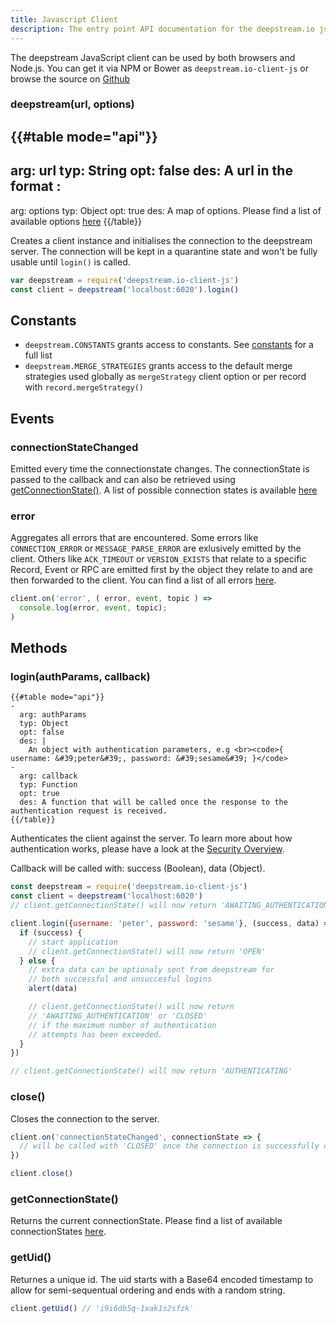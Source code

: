 ```yaml
---
title: Javascript Client
description: The entry point API documentation for the deepstream.io js client
---
```


The deepstream JavaScript client can be used by both browsers and Node.js. You can get it via NPM or Bower as `deepstream.io-client-js` or browse the source on [Github](https://github.com/deepstreamIO/deepstream.io-client-js)

### deepstream(url, options)

{{#table mode="api"}}
-
  arg: url
  typ: String
  opt: false
  des: A url in the format <host>:<port>
-
  arg: options
  typ: Object
  opt: true
  des: A map of options. Please find a list of available options [here](/docs/client-js/options/)
{{/table}}

Creates a client instance and initialises the connection to the deepstream server. The connection will be kept in a quarantine state and won't be fully usable until `login()` is called.

```javascript
var deepstream = require('deepstream.io-client-js')
const client = deepstream('localhost:6020').login()
```

## Constants
* `deepstream.CONSTANTS` grants access to constants. See [constants](/docs/common/constants/) for a full list
* `deepstream.MERGE_STRATEGIES` grants access to the default merge strategies used globally as `mergeStrategy` client option or per record with `record.mergeStrategy()`

## Events

### connectionStateChanged
Emitted every time the connectionstate changes. The connectionState is passed to the callback and can also be retrieved using <a href="#getConnectionState()">getConnectionState()</a>. A list of possible connection states is available [here](/docs/common/constants/#connection-states)

### error
Aggregates all errors that are encountered. Some errors like `CONNECTION_ERROR` or `MESSAGE_PARSE_ERROR` are exlusively emitted by the client.
Others like `ACK_TIMEOUT` or `VERSION_EXISTS` that relate to a specific Record, Event or RPC are emitted first by the object they relate to and are then forwarded to the client. You can find a list of all errors [here](/docs/common/errors/).

```javascript
client.on('error', ( error, event, topic ) =>
  console.log(error, event, topic);
)
```

## Methods

### login(authParams, callback)
```
{{#table mode="api"}}
-
  arg: authParams
  typ: Object
  opt: false
  des: |
    An object with authentication parameters, e.g <br><code>{ username: &#39;peter&#39;, password: &#39;sesame&#39; }</code>
-
  arg: callback
  typ: Function
  opt: true
  des: A function that will be called once the response to the authentication request is received.
{{/table}}
```

Authenticates the client against the server. To learn more about how authentication works, please have a look at the [Security Overview](/tutorials/core/security-overview/).

Callback will be called with: success (Boolean), data (Object).

```javascript
const deepstream = require('deepstream.io-client-js')
const client = deepstream('localhost:6020')
// client.getConnectionState() will now return 'AWAITING_AUTHENTICATION'

client.login({username: 'peter', password: 'sesame'}, (success, data) => {
  if (success) {
    // start application
    // client.getConnectionState() will now return 'OPEN'
  } else {
    // extra data can be optionaly sent from deepstream for
    // both successful and unsuccesful logins
    alert(data)

    // client.getConnectionState() will now return
    // 'AWAITING_AUTHENTICATION' or 'CLOSED'
    // if the maximum number of authentication
    // attempts has been exceeded.
  }
})

// client.getConnectionState() will now return 'AUTHENTICATING'
```

### close()
Closes the connection to the server.

```javascript
client.on('connectionStateChanged', connectionState => {
  // will be called with 'CLOSED' once the connection is successfully closed.
})

client.close()
```

### getConnectionState()
Returns the current connectionState. Please find a list of available connectionStates [here](/docs/common/constants/#connection-state).

### getUid()
Returnes a unique id. The uid starts with a Base64 encoded timestamp to allow for semi-sequentual ordering and ends with a random string.

```javascript
client.getUid() // 'i9i6db5q-1xak1s2sfzk'
```
